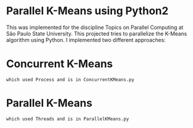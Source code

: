 # Parallel K-Means using Python2

This was implemented for the discipline Topics on Parallel Computing at São Paulo State University.
This projected tries to parallelize the K-Means algorithm using Python. 
I implemented two different approaches:
  # Concurrent K-Means
    which used Process and is in ConcurrentKMeans.py
  # Parallel K-Means
    which used Threads and is in ParallelKMeans.py
